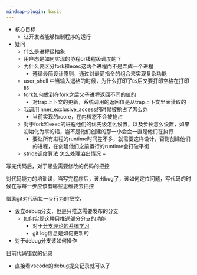 ```yaml
---
mindmap-plugin: basic
---
```


+ 核心目标
	+ 让开发者能够控制程序的运行
+ 疑问
	+ 什么是进程级抽象
	+ 用户态是如何实现的协程or线程级调度的？
	+ 为什么要区分fork和exec这两个进程而不是弄成一个进程
		+ 遵循最简设计原则，通过对最简指令的组合来实现复杂功能
	+ user_shell 中当输入退格的时候，为什么打印了`BS`后又要打印空格在打印`BS`
	+ fork如何做到在fork之后父子进程返回不同的值的
		+ 对trap上下文的更新，系统调用的返回值是从trap上下文里面读取的
	+ 我调用inner_exclusive_access的时候被抢占了怎么办
		+ 当前实现的rcore，在内核态不会被抢占
	+ 对于fork和exec的进程他们的优先级怎么设置，以及步长怎么设置，如果初始化为零的话，岂不是他们创建的那一小会会一直是他们在执行
		+ 要让所有进程的runtime时间差不多，就需要这样设计，否则创建他们的进程，在创建他们之前运行的runtime会打破平衡
	+ stride调度算法 怎么处理溢出情况
		+ 



写完代码后，对于哪些需要修改的代码的把控

对代码能力的培训课，当写完程序后，该出bug了，该如何定位问题，写代码的时候在写每一步应该有哪些思维要去把控

借助git对代码每一步行为的把控，
+ 设立debug分支，但是只推送需要发布的分支
	+ 如何实现这种只推送部分分支的功能
		+ 对于[分支理论的系统学习](https://gitee.com/progit/3-Git-%E5%88%86%E6%94%AF.html)
		+ git log信息是如何更新的
+ 对于debug分支该如何操作

目前代码错误的记录
+ 直接看vscode的debug提交记录就可以了